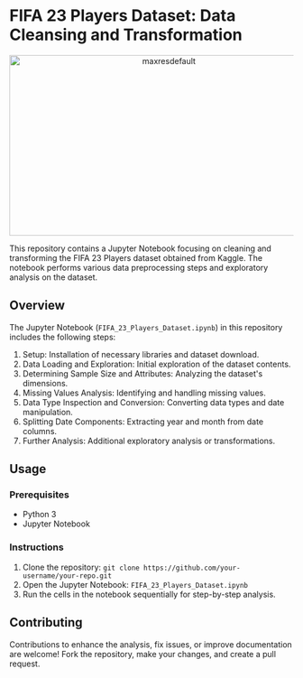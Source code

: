 # FIFA 23 Players Dataset: Data Cleansing and Transformation

<p align="center">
  <img src="https://github.com/NiliRahmani/Data-Cleaning-and-Transformation-Projects/assets/73630839/435df133-0490-4634-987b-252d3873b072" alt="maxresdefault" width="550" height="320">
</p>


This repository contains a Jupyter Notebook focusing on cleaning and transforming the FIFA 23 Players dataset obtained from Kaggle. The notebook performs various data preprocessing steps and exploratory analysis on the dataset.

## Overview

The Jupyter Notebook (`FIFA_23_Players_Dataset.ipynb`) in this repository includes the following steps:

1. Setup: Installation of necessary libraries and dataset download.
2. Data Loading and Exploration: Initial exploration of the dataset contents.
3. Determining Sample Size and Attributes: Analyzing the dataset's dimensions.
4. Missing Values Analysis: Identifying and handling missing values.
5. Data Type Inspection and Conversion: Converting data types and date manipulation.
6. Splitting Date Components: Extracting year and month from date columns.
7. Further Analysis: Additional exploratory analysis or transformations.

## Usage

### Prerequisites
- Python 3
- Jupyter Notebook

### Instructions
1. Clone the repository: `git clone https://github.com/your-username/your-repo.git`
2. Open the Jupyter Notebook: `FIFA_23_Players_Dataset.ipynb`
3. Run the cells in the notebook sequentially for step-by-step analysis.

## Contributing

Contributions to enhance the analysis, fix issues, or improve documentation are welcome! Fork the repository, make your changes, and create a pull request.

